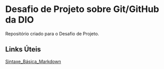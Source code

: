 # Desafio de Projeto sobre Git/GitHub da DIO
Repositório criado para o Desafio de Projeto.

## Links Úteis
[Sintaxe_Básica_Markdown](https://www.markdownguide.org/basic-syntax/) 
